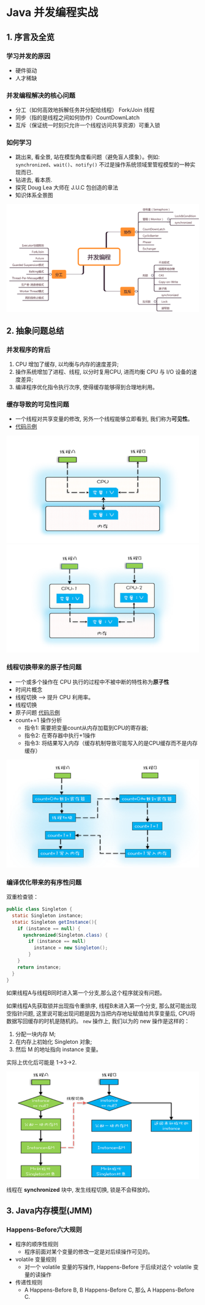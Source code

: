 # Java 并发编程实战

## 1. 序言及全览

### 学习并发的原因
- 硬件驱动
- 人才稀缺

### 并发编程解决的核心问题
- 分工（如何高效地拆解任务并分配给线程） Fork/Join 线程
- 同步（指的是线程之间如何协作）CountDownLatch
- 互斥（保证统一时刻只允许一个线程访问共享资源）可重入锁

### 如何学习
- 跳出来, 看全景, 站在模型角度看问题（避免盲人摸象）。例如: `synchronized`、`wait()`、`notify()` 不过是操作系统领域里管程模型的一种实现而已.
- 钻进去, 看本质.
- 探究 Doug Lea 大师在 J.U.C 包创造的章法
- 知识体系全景图

![知识体系全景图](https://raw.githubusercontent.com/EruDev/md-picture/master/img/1603367859.png)

## 2. 抽象问题总结

### 并发程序的背后

1. CPU 增加了缓存, 以均衡与内存的速度差异;
2. 操作系统增加了进程、线程, 以分时复用CPU, 进而均衡 CPU 与 I/O 设备的速度差异;
3. 编译程序优化指令执行次序, 使得缓存能够得到合理地利用。

### 缓存导致的可见性问题
- 一个线程对共享变量的修改, 另外一个线程能够立即看到, 我们称为**可见性**。
- [代码示例](com/github/java/geektime/concurrency/features/visibility/Visibility.java)

![缓存导致的可见性问题1](https://raw.githubusercontent.com/EruDev/md-picture/master/img/1603370998.png)
![缓存导致的可见性问题1](https://raw.githubusercontent.com/EruDev/md-picture/master/img/1603371011.png)

### 线程切换带来的原子性问题
- 一个或多个操作在 CPU 执行的过程中不被中断的特性称为**原子性**
- 时间片概念
- 线程切换 ——> 提升 CPU 利用率。
- 线程切换
- 原子问题 [代码示例](com/github/java/geektime/concurrency/features/atomic/AtomicCounter.java)
- count+=1 操作分析
    - 指令1: 需要把变量count从内存加载到CPU的寄存器;
    - 指令2: 在寄存器中执行+1操作
    - 指令3: 将结果写入内存（缓存机制导致可能写入的是CPU缓存而不是内存缓存）
    
![非原子操作的执行路径示意图](https://raw.githubusercontent.com/EruDev/md-picture/master/img/1603371557.png)

### 编译优化带来的有序性问题

双重检查锁：
```java
public class Singleton {
  static Singleton instance;
  static Singleton getInstance(){
    if (instance == null) {
      synchronized(Singleton.class) {
        if (instance == null)
          instance = new Singleton();
        }
    }
    return instance;
  }
}
```
如果线程A与线程B同时进入第一个分支,那么这个程序就没有问题。

如果线程A先获取锁并出现指令重排序, 线程B未进入第一个分支, 那么就可能出现空指针问题, 这里说可能出现问题是因为当把内存地址赋值给共享变量后, CPU将数据写回缓存的时机是随机的。
 `new` 操作上, 我们以为的 new 操作是这样的：
1. 分配一块内存 M;
2. 在内存上初始化 Singleton 对象;
3. 然后 M 的地址指向 instance 变量。

实际上优化后可能是 1->3->2.

![双重检查创建单例的异常执行路径](https://raw.githubusercontent.com/EruDev/md-picture/master/img/1603371930.png)

线程在 **synchronized** 块中, 发生线程切换, 锁是不会释放的。

## 3. Java内存模型(JMM)

### Happens-Before六大规则

- 程序的顺序性规则
    - 程序前面对某个变量的修改一定是对后续操作可见的。
- volatile 变量规则
    - 对一个 volatile 变量的写操作, Happens-Before 于后续对这个 volatile 变量的读操作
- 传递性规则
    - A Happens-Before B, B Happens-Before C, 那么 A Happens-Before C.